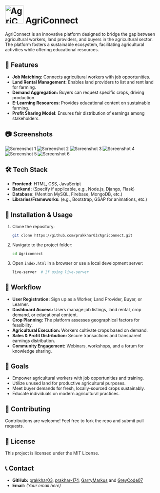 # <img src="https://i.postimg.cc/D0r4xCg4/dark-Mode-Logo.png" alt="AgriConnect Logo" width="60"> AgriConnect 

AgriConnect is an innovative platform designed to bridge the gap between agricultural workers, land providers, and buyers in the agricultural sector. The platform fosters a sustainable ecosystem, facilitating agricultural activities while offering educational resources.

## 🌟 Features
- **Job Matching:** Connects agricultural workers with job opportunities.
- **Land Rental Management:** Enables land providers to list and rent land for farming.
- **Demand Aggregation:** Buyers can request specific crops, driving production.
- **E-Learning Resources:** Provides educational content on sustainable farming.
- **Profit Sharing Model:** Ensures fair distribution of earnings among stakeholders.

## 📷 Screenshots
![Screenshot 1](https://i.postimg.cc/XvVDVhhx/Screenshot-2025-02-20-150032.png)
![Screenshot 2](https://i.postimg.cc/qRqbKKp3/Screenshot-2025-02-20-150121.png)
![Screenshot 3](https://i.postimg.cc/hGpZhsRn/Screenshot-2025-02-20-150154.png)
![Screenshot 4](https://i.postimg.cc/TwskJPPH/Screenshot-2025-02-20-150209.png)
![Screenshot 5](https://i.postimg.cc/rstfnL0y/Screenshot-2025-02-20-150247.png)
![Screenshot 6](https://i.postimg.cc/t7Q28mW3/Screenshot-2025-02-20-150319.png)

## 🛠️ Tech Stack
- **Frontend:** HTML, CSS, JavaScript
- **Backend:** (Specify if applicable, e.g., Node.js, Django, Flask)
- **Database:** (Mention MySQL, Firebase, MongoDB, etc.)
- **Libraries/Frameworks:** (e.g., Bootstrap, GSAP for animations, etc.)

## 🚀 Installation & Usage
1. Clone the repository:
   ```sh
   git clone https://github.com/prakkhar03/Agriconnect.git
   ```
2. Navigate to the project folder:
   ```sh
   cd Agriconnect
   ```
3. Open `index.html` in a browser or use a local development server:
   ```sh
   live-server  # If using live-server
   ```

## 📌 Workflow
- **User Registration:** Sign up as a Worker, Land Provider, Buyer, or Learner.
- **Dashboard Access:** Users manage job listings, land rental, crop demand, or educational content.
- **Crop Planning:** The platform assesses geographical factors for feasibility.
- **Agricultural Execution:** Workers cultivate crops based on demand.
- **Sales & Profit Distribution:** Secure transactions and transparent earnings distribution.
- **Community Engagement:** Webinars, workshops, and a forum for knowledge sharing.

## 🎯 Goals
- Empower agricultural workers with job opportunities and training.
- Utilize unused land for productive agricultural purposes.
- Meet buyer demands for fresh, locally-sourced crops sustainably.
- Educate individuals on modern agricultural practices.

## 🤝 Contributing
Contributions are welcome! Feel free to fork the repo and submit pull requests.

## 📜 License
This project is licensed under the MIT License.

## 📞 Contact
- **GitHub:** [prakkhar03](https://github.com/prakkhar03), [prakhar-174](https://github.com/prakhar-174), [GarryMarkus](https://github.com/GarryMarkus) and [GreyCode07](https://github.com/GreyCode07) 
- **Email:** *(Your email here)*
